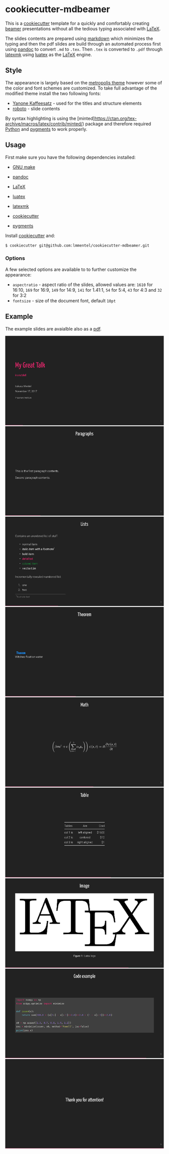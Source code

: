 # cookiecutter-mdbeamer

This is a [cookiecutter] template for a quickly and comfortably
creating [beamer] presentations without all the tedious typing
associated with [LaTeX].

The slides contents are prepared using [markdown] which minimizes
the typing and then the pdf slides are build through an
automated process first using [pandoc] to convert `.md` to `.tex`.
Then `.tex` is converted to `.pdf` through [latexmk] using [luatex]
as the [LaTeX] engine.


## Style

The appearance is largely based on the [metropolis theme](https://github.com/matze/mtheme)
however some of the color and font schemes are customized. To take full advantage
of the modified theme install the two following fonts:

- [Yanone Kaffeesatz](http://yanone.de/fonts/kaffeesatz/) - used for the titles and structure elements
- [roboto](https://www.ctan.org/tex-archive/fonts/roboto) - slide contents

By syntax highlighting is using the [minted]https://ctan.org/tex-archive/macros/latex/contrib/minted/)
package and therefore required [Python](https://www.python.org/) and [pygments](http://pygments.org/)
to work properly.


## Usage

First make sure you have the following dependencies installed:

- [GNU make](https://www.gnu.org/software/make/)
- [pandoc]
- [LaTeX]
- [luatex]
- [latexmk]

- [cookiecutter]
- [pygments]

Install [cookiecutter] and:

```bash
$ cookiecutter git@github.com:lmmentel/cookiecutter-mdbeamer.git
```

### Options

A few selected options are available to to further customize the appearance:

- `aspectratio` - aspect ratio of the slides, allowed values are: `1610` for 16:10, `169` for 16:9, `149` for 14:9, `141` for 1.41:1, `54` for 5:4, `43` for 4:3 and `32` for 3:2
- `fontsize` - size of the document font, default `10pt`

## Example

The example slides are avaialble also as a [pdf](example/slides.pdf).

![Title](example/example-0.png)
![Paragraphs](example/example-1.png)
![Lists](example/example-4.png)
![Theorem](example/example-5.png)
![Math](example/example-6.png)
![Table](example/example-7.png)
![Image](example/example-8.png)
![Code](example/example-9.png)
![Final](example/example-10.png)


[beamer]: https://en.wikipedia.org/wiki/Beamer_(LaTeX)
[cookiecutter]: https://cookiecutter.readthedocs.io/en/latest/installation.html
[LaTeX]: https://www.latex-project.org/
[latexmk]: https://www.ctan.org/pkg/latexmk/
[luatex]: http://www.luatex.org/
[markdown]: https://daringfireball.net/projects/markdown/
[pandoc]: https://pandoc.org/
[pygments]: http://pygments.org/